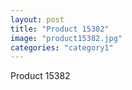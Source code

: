 ```yaml
---
layout: post
title: "Product 15382"
image: "product15382.jpg"
categories: "category1"
---
```

Product 15382
